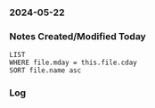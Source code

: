 ### 2024-05-22

### Notes Created/Modified Today
```dataview
LIST 
WHERE file.mday = this.file.cday
SORT file.name asc
```
### Log
